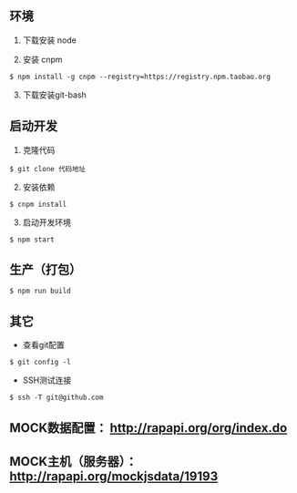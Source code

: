 ﻿## 环境

1. 下载安装 node

2. 安装 cnpm
```
$ npm install -g cnpm --registry=https://registry.npm.taobao.org
```

3. 下载安装git-bash




## 启动开发

1. 克隆代码
```
$ git clone 代码地址
```

2. 安装依赖
```
$ cnpm install
```

3. 启动开发环境
```
$ npm start
```
## 生产（打包）
```
$ npm run build
```

## 其它
- 查看git配置
```
$ git config -l
```

- SSH测试连接
```
$ ssh -T git@github.com
```

##  MOCK数据配置： http://rapapi.org/org/index.do
##  MOCK主机（服务器）： http://rapapi.org/mockjsdata/19193
